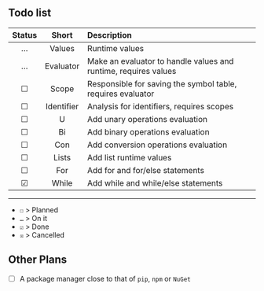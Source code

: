 ## Todo list

| Status | Short | Description |
| :----: | :---: | :---------- |
| … | Values | Runtime values |
| … | Evaluator | Make an evaluator to handle values and runtime, requires values |
| ☐ | Scope | Responsible for saving the symbol table, requires evaluator |
| ☐ | Identifier | Analysis for identifiers, requires scopes |
| ☐ | U | Add unary operations evaluation |
| ☐ | Bi | Add binary operations evaluation |
| ☐ | Con | Add conversion operations evaluation |
| ☐ | Lists | Add list runtime values |
| ☐ | For | Add for and for/else statements |
| ☑ | While | Add while and while/else statements |

---

- `☐` > Planned
- `…` > On it
- `☑` > Done
- `☒` > Cancelled

## Other Plans
- [ ] A package manager close to that of `pip`, `npm` or `NuGet`
